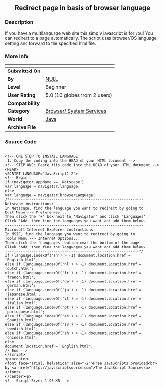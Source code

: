 ﻿<div align="center">

## Redirect page in basis of browser language


</div>

### Description

If you have a multilanguage web site this simply javascript is for you! You can redirect to a page automatically. The script uses browser/OS language setting and forward to the specified html file.
 
### More Info
 


<span>             |<span>
---                |---
**Submitted On**   |
**By**             |[NULL](https://github.com/Planet-Source-Code/PSCIndex/blob/master/ByAuthor/empty.md)
**Level**          |Beginner
**User Rating**    |5.0 (10 globes from 2 users)
**Compatibility**  |
**Category**       |[Browser/ System Services](https://github.com/Planet-Source-Code/PSCIndex/blob/master/ByCategory/browser-system-services__2-69.md)
**World**          |[Java](https://github.com/Planet-Source-Code/PSCIndex/blob/master/ByWorld/java.md)
**Archive File**   |[](https://github.com/Planet-Source-Code/redirect-page-in-basis-of-browser-language__2-2129/archive/master.zip)





### Source Code

```

<!-- ONE STEP TO INSTALL LANGUAGE:
 1. Copy the coding into the HEAD of your HTML document -->
<!-- STEP ONE: Paste this code into the HEAD of your HTML document -->
<HEAD>
<SCRIPT LANGUAGE="JavaScript1.2">
<!-- Begin
if (navigator.appName == 'Netscape')
var language = navigator.language;
else
var language = navigator.browserLanguage;
/*-------------------------------------------------------------
Netscape instructions:
In Netscape, find the language you want to redirect by going to
Edit Menu --> Preferences...
Then click the '+' box next to 'Navigator' and click 'Languages'
Click 'Add' then find the languages you want and add them below.
---------------------------------------------------------------
Microsoft Internet Explorer instructions:
In MSIE, find the language you want to redirect by going to
Tools Menu --> Internet Options...
Then click the 'Languages' button near the bottom of the page.
Click 'Add' then find the languages you want and add them below.
-------------------------------------------------------------*/
if (language.indexOf('en') > -1) document.location.href = 'English.html';
else if (language.indexOf('nl') > -1) document.location.href = 'dutch.html';
else if (language.indexOf('fr') > -1) document.location.href = 'french.html';
else if (language.indexOf('de') > -1) document.location.href = 'german.html';
else if (language.indexOf('ja') > -1) document.location.href = 'japanese.html';
else if (language.indexOf('it') > -1) document.location.href = 'italian.html';
else if (language.indexOf('pt') > -1) document.location.href = 'portuguese.html';
else if (language.indexOf('es') > -1) document.location.href = 'Spanish.html';
else if (language.indexOf('sv') > -1) document.location.href = 'swedish.html';
else if (language.indexOf('zh') > -1) document.location.href = 'chinese.html';
else
document.location.href = 'English.html';
// End -->
</script>
<p><center>
<font face="arial, helvetica" size="-2">Free JavaScripts provided<br>
by <a href="http://javascriptsource.com">The JavaScript Source</a></font>
</center><p>
<!-- Script Size: 1.95 KB -->
```

